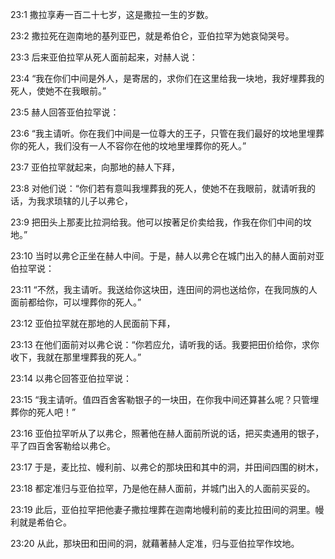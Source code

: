 <a id="1"></a>23:1  撒拉享寿一百二十七岁，这是撒拉一生的岁数。  

<a id="2"></a>23:2  撒拉死在迦南地的基列亚巴，就是希伯仑，亚伯拉罕为她哀恸哭号。  

<a id="3"></a>23:3  后来亚伯拉罕从死人面前起来，对赫人说：  

<a id="4"></a>23:4  “我在你们中间是外人，是寄居的，求你们在这里给我一块地，我好埋葬我的死人，使她不在我眼前。”  

<a id="5"></a>23:5  赫人回答亚伯拉罕说：  

<a id="6"></a>23:6  “我主请听。你在我们中间是一位尊大的王子，只管在我们最好的坟地里埋葬你的死人，我们没有一人不容你在他的坟地里埋葬你的死人。”  

<a id="7"></a>23:7  亚伯拉罕就起来，向那地的赫人下拜，  

<a id="8"></a>23:8  对他们说：“你们若有意叫我埋葬我的死人，使她不在我眼前，就请听我的话，为我求琐辖的儿子以弗仑，  

<a id="9"></a>23:9  把田头上那麦比拉洞给我。他可以按著足价卖给我，作我在你们中间的坟地。”  

<a id="10"></a>23:10  当时以弗仑正坐在赫人中间。于是，赫人以弗仑在城门出入的赫人面前对亚伯拉罕说：  

<a id="11"></a>23:11  “不然，我主请听。我送给你这块田，连田间的洞也送给你，在我同族的人面前都给你，可以埋葬你的死人。”  

<a id="12"></a>23:12  亚伯拉罕就在那地的人民面前下拜，  

<a id="13"></a>23:13  在他们面前对以弗仑说：“你若应允，请听我的话。我要把田价给你，求你收下，我就在那里埋葬我的死人。”  

<a id="14"></a>23:14  以弗仑回答亚伯拉罕说：  

<a id="15"></a>23:15  “我主请听。值四百舍客勒银子的一块田，在你我中间还算甚么呢？只管埋葬你的死人吧！”  

<a id="16"></a>23:16  亚伯拉罕听从了以弗仑，照著他在赫人面前所说的话，把买卖通用的银子，平了四百舍客勒给以弗仑。  

<a id="17"></a>23:17  于是，麦比拉、幔利前、以弗仑的那块田和其中的洞，并田间四围的树木，  

<a id="18"></a>23:18  都定准归与亚伯拉罕，乃是他在赫人面前，并城门出入的人面前买妥的。  

<a id="19"></a>23:19  此后，亚伯拉罕把他妻子撒拉埋葬在迦南地幔利前的麦比拉田间的洞里。幔利就是希伯仑。  

<a id="20"></a>23:20  从此，那块田和田间的洞，就藉著赫人定准，归与亚伯拉罕作坟地。  
